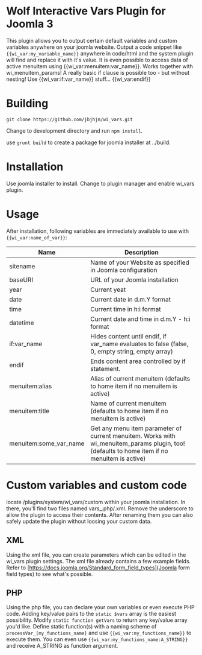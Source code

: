 # Wolf Interactive Vars Plugin for Joomla 3
This plugin allows you to output certain default variables and custom variables anywhere on your joomla website.
Output a code snippet like `{{wi_var:my_variable_name}}` anywhere in code/html and the system plugin will find and replace it with it's value.
It is even possible to access data of active menuitem using {{wi_var:menuitem:var_name}}. Works together with wi_menuitem_params! 
A really basic if clause is possible too - but without nesting! Use {{wi_var:if:var_name}} stuff... {{wi_var:endif}}

# Building
`git clone https://github.com/jbjhjm/wi_vars.git`

Change to development directory and run `npm install`.

use `grunt build` to create a package for joomla installer at ../build.

# Installation
Use joomla installer to install. Change to plugin manager and enable wi_vars plugin.

# Usage
After installation, following variables are immediately available to use with `{{wi_var:name_of_var}}`:

| Name | Description |
| --- | --- |
| sitename | Name of your Website as specified in Joomla configuration |
| baseURI | URL of your Joomla installation |
| year | Current yeat |
| date | Current date in d.m.Y format |
| time | Current time in h:i format |
| datetime | Current date and time in d.m.Y - h:i format |
| if:var_name | Hides content until endif, if var_name evaluates to false (false, 0, empty string, empty array) |
| endif | Ends content area controlled by if statement. |
| menuitem:alias | Alias of current menuitem (defaults to home item if no menuitem is active) |
| menuitem:title | Name of current menuitem (defaults to home item if no menuitem is active) |
| menuitem:some_var_name | Get any menu item parameter of current menuitem. Works with wi_menuitem_params plugin, too! (defaults to home item if no menuitem is active) |

# Custom variables and custom code

locate /plugins/system/wi_vars/custom within your joomla installation.
In there, you'll find two files named vars_.php/.xml. Remove the underscore to allow the plugin to access their contents.
After renaming them you can also safely update the plugin without loosing your custom data.

## XML
Using the xml file, you can create parameters which can be edited in the wi_vars plugin settings.
The xml file already contains a few example fields. Refer to [https://docs.joomla.org/Standard_form_field_types](Joomla form field types) to see what's possible.

## PHP
Using the php file, you can declare your own variables or even execute PHP code.
Adding key/value pairs to the `static $vars` array is the easiest possibility.
Modify `static function getVars` to return any key/value array you'd like.
Define static function(s) with a naming scheme of `processVar_[my_functions_name]` and use `{{wi_var:my_functions_name}}` to execute them.
You can even use `{{wi_var:my_functions_name:A_STRING}}` and receive A_STRING as function argument.

